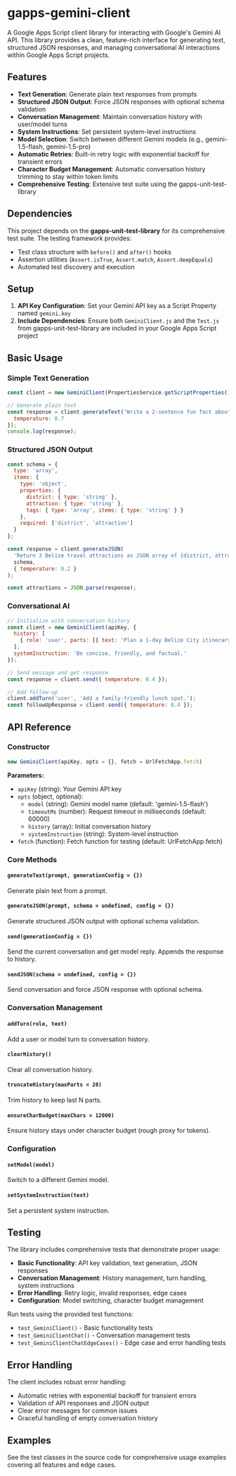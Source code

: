 # gapps-gemini-client

A Google Apps Script client library for interacting with Google's Gemini AI API. This library provides a clean, feature-rich interface for generating text, structured JSON responses, and managing conversational AI interactions within Google Apps Script projects.

## Features

- **Text Generation**: Generate plain text responses from prompts
- **Structured JSON Output**: Force JSON responses with optional schema validation
- **Conversation Management**: Maintain conversation history with user/model turns
- **System Instructions**: Set persistent system-level instructions
- **Model Selection**: Switch between different Gemini models (e.g., gemini-1.5-flash, gemini-1.5-pro)
- **Automatic Retries**: Built-in retry logic with exponential backoff for transient errors
- **Character Budget Management**: Automatic conversation history trimming to stay within token limits
- **Comprehensive Testing**: Extensive test suite using the gapps-unit-test-library

## Dependencies

This project depends on the **gapps-unit-test-library** for its comprehensive test suite. The testing framework provides:
- Test class structure with `before()` and `after()` hooks
- Assertion utilities (`Assert.isTrue`, `Assert.match`, `Assert.deepEquals`)
- Automated test discovery and execution

## Setup

1. **API Key Configuration**: Set your Gemini API key as a Script Property named `gemini.key`
2. **Include Dependencies**: Ensure both `GeminiClient.js` and the `Test.js` from gapps-unit-test-library are included in your Google Apps Script project

## Basic Usage

### Simple Text Generation

```javascript
const client = new GeminiClient(PropertiesService.getScriptProperties().getProperty('gemini.key'));

// Generate plain text
const response = client.generateText('Write a 2-sentence fun fact about Belize.', { 
  temperature: 0.7 
});
console.log(response);
```

### Structured JSON Output

```javascript
const schema = {
  type: 'array',
  items: {
    type: 'object',
    properties: {
      district: { type: 'string' },
      attraction: { type: 'string' },
      tags: { type: 'array', items: { type: 'string' } }
    },
    required: ['district', 'attraction']
  }
};

const response = client.generateJSON(
  'Return 3 Belize travel attractions as JSON array of {district, attraction, tags}.',
  schema,
  { temperature: 0.2 }
);

const attractions = JSON.parse(response);
```

### Conversational AI

```javascript
// Initialize with conversation history
const client = new GeminiClient(apiKey, {
  history: [
    { role: 'user', parts: [{ text: 'Plan a 1-day Belize City itinerary.' }] }
  ],
  systemInstruction: 'Be concise, friendly, and factual.'
});

// Send message and get response
const response = client.send({ temperature: 0.4 });

// Add follow-up
client.addTurn('user', 'Add a family-friendly lunch spot.');
const followUpResponse = client.send({ temperature: 0.4 });
```

## API Reference

### Constructor

```javascript
new GeminiClient(apiKey, opts = {}, fetch = UrlFetchApp.fetch)
```

**Parameters:**
- `apiKey` (string): Your Gemini API key
- `opts` (object, optional):
  - `model` (string): Gemini model name (default: 'gemini-1.5-flash')
  - `timeoutMs` (number): Request timeout in milliseconds (default: 60000)
  - `history` (array): Initial conversation history
  - `systemInstruction` (string): System-level instruction
- `fetch` (function): Fetch function for testing (default: UrlFetchApp.fetch)

### Core Methods

#### `generateText(prompt, generationConfig = {})`
Generate plain text from a prompt.

#### `generateJSON(prompt, schema = undefined, config = {})`
Generate structured JSON output with optional schema validation.

#### `send(generationConfig = {})`
Send the current conversation and get model reply. Appends the response to history.

#### `sendJSON(schema = undefined, config = {})`
Send conversation and force JSON response with optional schema.

### Conversation Management

#### `addTurn(role, text)`
Add a user or model turn to conversation history.

#### `clearHistory()`
Clear all conversation history.

#### `truncateHistory(maxParts = 20)`
Trim history to keep last N parts.

#### `ensureCharBudget(maxChars = 12000)`
Ensure history stays under character budget (rough proxy for tokens).

### Configuration

#### `setModel(model)`
Switch to a different Gemini model.

#### `setSystemInstruction(text)`
Set a persistent system instruction.

## Testing

The library includes comprehensive tests that demonstrate proper usage:

- **Basic Functionality**: API key validation, text generation, JSON responses
- **Conversation Management**: History management, turn handling, system instructions
- **Error Handling**: Retry logic, invalid responses, edge cases
- **Configuration**: Model switching, character budget management

Run tests using the provided test functions:
- `test_GeminiClient()` - Basic functionality tests
- `test_GeminiClientChat()` - Conversation management tests  
- `test_GeminiClientChatEdgeCases()` - Edge case and error handling tests

## Error Handling

The client includes robust error handling:
- Automatic retries with exponential backoff for transient errors
- Validation of API responses and JSON output
- Clear error messages for common issues
- Graceful handling of empty conversation history

## Examples

See the test classes in the source code for comprehensive usage examples covering all features and edge cases.


